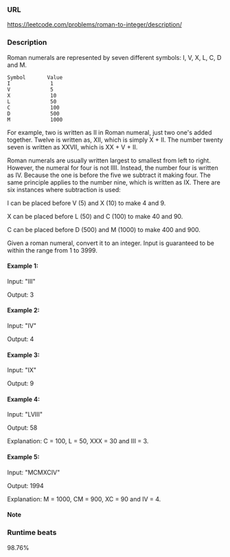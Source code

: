 ### URL

https://leetcode.com/problems/roman-to-integer/description/

### Description

Roman numerals are represented by seven different symbols: I, V, X, L, C, D and M.
    
    Symbol       Value
    I             1
    V             5
    X             10
    L             50
    C             100
    D             500
    M             1000    
    
For example, two is written as II in Roman numeral, just two one's added together. Twelve is written as, XII, which is simply X + II. The number twenty seven is written as XXVII, which is XX + V + II.
    
Roman numerals are usually written largest to smallest from left to right. However, the numeral for four is not IIII. Instead, the number four is written as IV. Because the one is before the five we subtract it making four. The same principle applies to the number nine, which is written as IX. There are six instances where subtraction is used:
    
I can be placed before V (5) and X (10) to make 4 and 9. 

X can be placed before L (50) and C (100) to make 40 and 90. 

C can be placed before D (500) and M (1000) to make 400 and 900.

Given a roman numeral, convert it to an integer. Input is guaranteed to be within the range from 1 to 3999.
    
#### Example 1: 

Input: "III"

Output: 3
    
#### Example 2:    

Input: "IV"

Output: 4
    
#### Example 3:    

Input: "IX"

Output: 9
    
#### Example 4:    

Input: "LVIII"

Output: 58

Explanation: C = 100, L = 50, XXX = 30 and III = 3.

#### Example 5:    

Input: "MCMXCIV"

Output: 1994

Explanation: M = 1000, CM = 900, XC = 90 and IV = 4.
    
#### Note
    
### Runtime beats

98.76%
